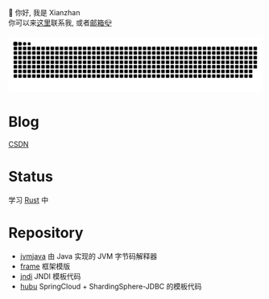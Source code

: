 👋 你好, 我是 Xianzhan\
你可以来[这里](https://github.com/Xianzhan/Xianzhan/issues)联系我, 或者[邮箱📪](mailto:lixianzhan@foxmail.com)

<!-- https://github.com/Platane/snk -->
<picture>
  <source media="(prefers-color-scheme: dark)" srcset="https://raw.githubusercontent.com/Xianzhan/Xianzhan/output/github-contribution-grid-snake-dark.svg">
  <source media="(prefers-color-scheme: light)" srcset="https://raw.githubusercontent.com/Xianzhan/Xianzhan/output/github-contribution-grid-snake.svg">
  <img alt="github contribution grid snake animation" src="https://raw.githubusercontent.com/Xianzhan/Xianzhan/output/github-contribution-grid-snake.svg">
</picture>

# Blog

[CSDN](https://blog.csdn.net/xianzhan_)

# Status

学习 [Rust](https://www.rust-lang.org/) 中

# Repository

- [jvmjava](https://github.com/Xianzhan/jvmjava)
    由 Java 实现的 JVM 字节码解释器
- [frame](https://github.com/Xianzhan/frame)
    框架模版
- [jndi](https://github.com/Xianzhan/jndi)
    JNDI 模板代码
- [hubu](https://github.com/Xianzhan/hubu)
    SpringCloud + ShardingSphere-JDBC 的模板代码

<!--
**Xianzhan/Xianzhan** is a ✨ _special_ ✨ repository because its `README.md` (this file) appears on your GitHub profile.

Here are some ideas to get you started:

- 🔭 I’m currently working on ...
- 🌱 I’m currently learning ...
- 👯 I’m looking to collaborate on ...
- 🤔 I’m looking for help with ...
- 💬 Ask me about ...
- 📫 How to reach me: ...
- 😄 Pronouns: ...
- ⚡ Fun fact: ...
-->
